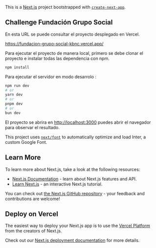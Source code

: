 This is a [Next.js](https://nextjs.org/) project bootstrapped with [`create-next-app`](https://github.com/vercel/next.js/tree/canary/packages/create-next-app).

## Challenge Fundación Grupo Social

En esta URL se puede consultar el proyecto desplegado en Vercel.

https://fundacion-grupo-social-kbnc.vercel.app/

Para ejecutar el proyecto de manera local, primero se debe clonar el proyecto e instalar todas las dependencia con npm.

```bash
npm install
```


Para ejecutar el servidor en modo desarrolo :

```bash
npm run dev
# or
yarn dev
# or
pnpm dev
# or
bun dev
```

El proyecto se abrira en [http://localhost:3000](http://localhost:3000) puedes abrir el navegador para observar el resultado.


This project uses [`next/font`](https://nextjs.org/docs/basic-features/font-optimization) to automatically optimize and load Inter, a custom Google Font.

## Learn More

To learn more about Next.js, take a look at the following resources:

- [Next.js Documentation](https://nextjs.org/docs) - learn about Next.js features and API.
- [Learn Next.js](https://nextjs.org/learn) - an interactive Next.js tutorial.

You can check out [the Next.js GitHub repository](https://github.com/vercel/next.js/) - your feedback and contributions are welcome!

## Deploy on Vercel

The easiest way to deploy your Next.js app is to use the [Vercel Platform](https://vercel.com/new?utm_medium=default-template&filter=next.js&utm_source=create-next-app&utm_campaign=create-next-app-readme) from the creators of Next.js.

Check out our [Next.js deployment documentation](https://nextjs.org/docs/deployment) for more details.
